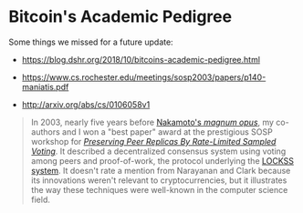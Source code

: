 # Bitcoin's Academic Pedigree

Some things we missed for a future update:

* https://blog.dshr.org/2018/10/bitcoins-academic-pedigree.html
* https://www.cs.rochester.edu/meetings/sosp2003/papers/p140-maniatis.pdf

* http://arxiv.org/abs/cs/0106058v1

> In 2003, nearly five years before [Nakamoto's *magnum opus*](https://bitcoin.org/bitcoin.pdf), my co-authors and I won a "best paper" award at the prestigious SOSP workshop for [*Preserving Peer Replicas By Rate-Limited Sampled Voting*](http://dx.doi.org/10.1145/945445.945451). It described a decentralized consensus system using voting among peers and proof-of-work, the protocol underlying the [LOCKSS system](https://www.lockss.org/). It doesn't rate a mention from Narayanan and Clark because its innovations weren't relevant to cryptocurrencies, but it illustrates the way these techniques were well-known in the computer science field.


